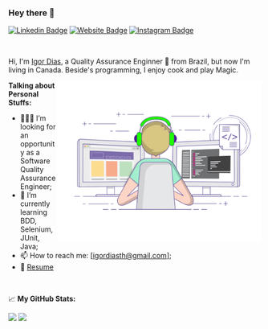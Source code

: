 ### Hey there 👋

[![Linkedin Badge](https://img.shields.io/badge/-LinkedIn-0e76a8?style=flat-square&logo=Linkedin&logoColor=white)](https://linkedin.com/in/igordiasth)
[![Website Badge](https://img.shields.io/badge/Website-3b5998?style=flat-square&logo=google-chrome&logoColor=white)](https://igordiasth.dev)
[![Instagram Badge](https://img.shields.io/badge/-Instagram-e4405f?style=flat-square&logo=Instagram&logoColor=white)](https://instagram.com/uaiboraviajar/)

<br />

Hi, I'm [Igor Dias](https://igordiasth.dev/), a Quality Assurance Enginner 🚀 from Brazil, but now I'm living in Canada. Beside's programming, I enjoy cook and play Magic.

<img align="right" alt="GIF" src="https://github.com/Igorth/Igorth/blob/master/coding.gif?raw=true" width="408" height="318" />
  
**Talking about Personal Stuffs:**

- 👨🏽‍💻 I’m looking for an opportunity as a Software Quality Assurance Engineer;
- 🌱 I’m currently learning BDD, Selenium, JUnit, Java;
- 📫 How to reach me: [igordiasth@gmail.com];
- 📝 [Resume](https://drive.google.com/file/d/14wUPJh-qocdJVOAF_IfLKtz0Of1wFOBl/view)
<br />

📈 **My GitHub Stats:**

<p>
  <img height="180em" src="https://github-readme-stats.vercel.app/api?username=Igorth&show_icons=true&hide_border=true&&count_private=true&include_all_commits=true" />
  <img height="180em" src="https://github-readme-stats.vercel.app/api/top-langs/?username=Igorth&hide=jupyter notebook&show_icons=true&hide_border=true&layout=compact&langs_count=8"/>

</p>


<br />
<br />

